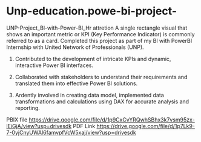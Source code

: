 # Unp-education.powe-bi-project-
UNP-Project_Bl-with-Power-Bl_Hr attretion 
A single rectangle visual that shows an important metric or KPI (Key Performance Indicator) is commonly referred to as a card.
Completed this project as part of my Bl with PowerBI Internship with United Network of Professionals (UNP).

1. Contributed to the development of intricate KPIs and dynamic, interactive Power BI interfaces.

2. Collaborated with stakeholders to understand their requirements and translated them into effective Power BI solutions.

3. Ardently involved in creating data model, implemented data transformations and calculations using DAX for accurate analysis and reporting.

PBIX file https://drive.google.com/file/d/1p9CxCvYRQwhSBhx3k7vsm95zx-lEiGjA/view?usp=drivesdk
PDF Link  https://drive.google.com/file/d/1p7Lk9-7-0yjCnyUWAl6famvpfVcW5xaj/view?usp=drivesdk
